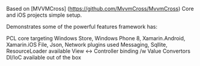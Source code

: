 Based on [MVVMCross] (https://github.com/MvvmCross/MvvmCross) Core and iOS projects simple setup. 

Demonstrates some of the powerful features framework has:

PCL core targeting Windows Store, Windows Phone 8, Xamarin.Android, Xamarin.iOS
File, Json, Network plugins used
Messaging, Sqllite, ResourceLoader available
View <-> Controller binding /w Value Convertors
DI/IoC available out of the box